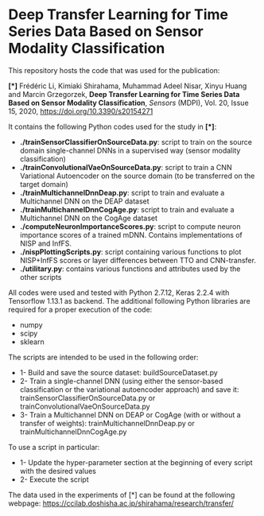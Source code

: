 # Deep Transfer Learning for Time Series Data Based on Sensor Modality Classification

This repository hosts the code that was used for the publication:

**[*]** Frédéric Li, Kimiaki Shirahama, Muhammad Adeel Nisar, Xinyu Huang and Marcin Grzegorzek, **Deep Transfer Learning for Time Series Data Based on Sensor Modality Classification**, _Sensors_ (MDPI), Vol. 20, Issue 15, 2020, https://doi.org/10.3390/s20154271

It contains the following Python codes used for the study in **[*]**: 
 - **./trainSensorClassifierOnSourceData.py**: script to train on the source domain single-channel DNNs in a supervised way (sensor modality classification)
 - **./trainConvolutionalVaeOnSourceData.py**: script to train a CNN Variational Autoencoder on the source domain (to be transferred on the target domain)
 - **./trainMultichannelDnnDeap.py**: script to train and evaluate a Multichannel DNN on the DEAP dataset
 - **./trainMultichannelDnnCogAge.py**: script to train and evaluate a Multichannel DNN on the CogAge dataset
 - **./computeNeuronImportanceScores.py**: script to compute neuron importance scores of a trained mDNN. Contains implementations of NISP and InfFS.
 - **./nispPlottingScripts.py**: script containing various functions to plot NISP+InfFS scores or layer differences between TTO and CNN-transfer.
 - **./utilitary.py**: contains various functions and attributes used by the other scripts

All codes were used and tested with Python 2.7.12, Keras 2.2.4 with Tensorflow 1.13.1 as backend. The additional following Python libraries are required for a proper execution of the code:
- numpy
- scipy
- sklearn

The scripts are intended to be used in the following order:
- 1- Build and save the source dataset: buildSourceDataset.py
- 2- Train a single-channel DNN (using either the sensor-based classification or the variational autoencoder approach) and save it: trainSensorClassifierOnSourceData.py or trainConvolutionalVaeOnSourceData.py
- 3- Train a Multichannel DNN on DEAP or CogAge (with or without a transfer of weights): trainMultichannelDnnDeap.py or trainMultichannelDnnCogAge.py
    
To use a script in particular:
- 1- Update the hyper-parameter section at the beginning of every script with the desired values
- 2- Execute the script


The data used in the experiments of [*] can be found at the following webpage: https://ccilab.doshisha.ac.jp/shirahama/research/transfer/
